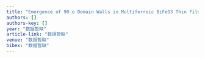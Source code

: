 ```yaml
---
title: "Emergence of 90 o Domain Walls in Multiferroic BiFeO3 Thin Film"
authors: []
authors-key: []
year: "数据暂缺"
article-link: "数据暂缺"
venue: "数据暂缺"
bibex: "数据暂缺"
---
```

